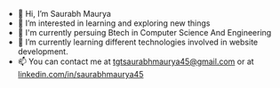 - 👋 Hi, I’m Saurabh Maurya
- 👀 I’m interested in learning and exploring new things
- 👀 I'm currently persuing Btech in Computer Science And Engineering 
- 🌱 I’m currently learning different technologies involved in website development.
- 📫 You can contact me at tgtsaurabhmaurya45@gmail.com or at <a href="linkedin.com/in/saurabhmaurya45
">linkedin.com/in/saurabhmaurya45</a>


<!---
saurabhmaurya45/saurabhmaurya45 is a ✨ special ✨ repository because its `README.md` (this file) appears on your GitHub profile.
You can click the Preview link to take a look at your changes.
--->
